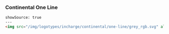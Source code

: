 ### Continental One Line

```html
showSource: true
---
<img src="/img/logotypes/incharge/continental/one-line/grey_rgb.svg" alt="incharge_continental_one_line_grey_rgb" />
```

